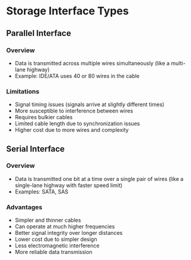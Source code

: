 # Storage Interface Types

## Parallel Interface

### Overview
* Data is transmitted across multiple wires simultaneously (like a multi-lane highway)
* Example: IDE/ATA uses 40 or 80 wires in the cable

### Limitations
* Signal timing issues (signals arrive at slightly different times)
* More susceptible to interference between wires
* Requires bulkier cables
* Limited cable length due to synchronization issues
* Higher cost due to more wires and complexity

## Serial Interface

### Overview
* Data is transmitted one bit at a time over a single pair of wires (like a single-lane highway with faster speed limit)
* Examples: SATA, SAS

### Advantages
* Simpler and thinner cables
* Can operate at much higher frequencies
* Better signal integrity over longer distances
* Lower cost due to simpler design
* Less electromagnetic interference
* More reliable data transmission

